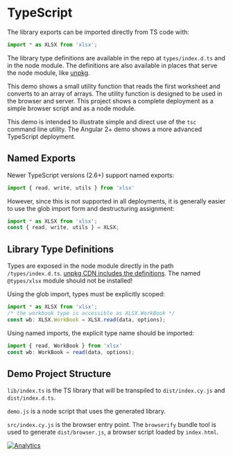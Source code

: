 # TypeScript

The library exports can be imported directly from TS code with:

```typescript
import * as XLSX from 'xlsx';
```

The library type definitions are available in the repo at `types/index.d.ts` and
in the node module.  The definitions are also available in places that serve the
node module, like [unpkg](https://unpkg.com/xlsx/types/index.d.ts).

This demo shows a small utility function that reads the first worksheet and
converts to an array of arrays.  The utility function is designed to be used in
the browser and server.  This project shows a complete deployment as a simple
browser script and as a node module.

This demo is intended to illustrate simple and direct use of the `tsc` command
line utility.  The Angular 2+ demo shows a more advanced TypeScript deployment.


## Named Exports

Newer TypeScript versions (2.6+) support named exports:

```typescript
import { read, write, utils } from 'xlsx'
```

However, since this is not supported in all deployments, it is generally easier
to use the glob import form and destructuring assignment:

```typescript
import * as XLSX from 'xlsx';
const { read, write, utils } = XLSX;
```


## Library Type Definitions

Types are exposed in the node module directly in the path `/types/index.d.ts`.
[unpkg CDN includes the definitions](https://unpkg.com/xlsx/types/index.d.ts).
The named `@types/xlsx` module should not be installed!

Using the glob import, types must be explicitly scoped:

```typescript
import * as XLSX from 'xlsx';
/* the workbook type is accessible as XLSX.WorkBook */
const wb: XLSX.WorkBook = XLSX.read(data, options);
```

Using named imports, the explicit type name should be imported:

```typescript
import { read, WorkBook } from 'xlsx'
const wb: WorkBook = read(data, options);
```


## Demo Project Structure

`lib/index.ts` is the TS library that will be transpiled to `dist/index.cy.js` and
`dist/index.d.ts`.

`demo.js` is a node script that uses the generated library.

`src/index.cy.js` is the browser entry point.  The `browserify` bundle tool is used
to generate `dist/browser.js`, a browser script loaded by `index.html`.

[![Analytics](https://ga-beacon.appspot.com/UA-36810333-1/SheetJS/js-xlsx?pixel)](https://github.com/SheetJS/js-xlsx)
